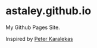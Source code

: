 # astaley.github.io
My Github Pages Site.

Inspired by [Peter Karalekas](https://github.com/karalekas/pkaralekas.github.io)
